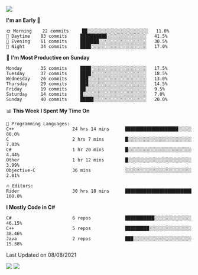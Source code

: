 ![](https://komarev.com/ghpvc/?username=lilpidgey&color=red)
<!--START_SECTION:waka-->
**I'm an Early 🐤** 

```text
🌞 Morning    22 commits     ██░░░░░░░░░░░░░░░░░░░░░░░   11.0% 
🌆 Daytime    83 commits     ██████████░░░░░░░░░░░░░░░   41.5% 
🌃 Evening    61 commits     ███████░░░░░░░░░░░░░░░░░░   30.5% 
🌙 Night      34 commits     ████░░░░░░░░░░░░░░░░░░░░░   17.0%

```
📅 **I'm Most Productive on Sunday** 

```text
Monday       35 commits     ████░░░░░░░░░░░░░░░░░░░░░   17.5% 
Tuesday      37 commits     ████░░░░░░░░░░░░░░░░░░░░░   18.5% 
Wednesday    26 commits     ███░░░░░░░░░░░░░░░░░░░░░░   13.0% 
Thursday     29 commits     ███░░░░░░░░░░░░░░░░░░░░░░   14.5% 
Friday       19 commits     ██░░░░░░░░░░░░░░░░░░░░░░░   9.5% 
Saturday     14 commits     █░░░░░░░░░░░░░░░░░░░░░░░░   7.0% 
Sunday       40 commits     █████░░░░░░░░░░░░░░░░░░░░   20.0%

```


📊 **This Week I Spent My Time On** 

```text
💬 Programming Languages: 
C++                      24 hrs 14 mins      ████████████████████░░░░░   80.0% 
C                        2 hrs 7 mins        █░░░░░░░░░░░░░░░░░░░░░░░░   7.03% 
C#                       1 hr 20 mins        █░░░░░░░░░░░░░░░░░░░░░░░░   4.44% 
Other                    1 hr 12 mins        █░░░░░░░░░░░░░░░░░░░░░░░░   3.99% 
Objective-C              36 mins             ░░░░░░░░░░░░░░░░░░░░░░░░░   2.01%

🔥 Editors: 
Rider                    30 hrs 18 mins      █████████████████████████   100.0%

```

**I Mostly Code in C#** 

```text
C#                       6 repos             ███████████░░░░░░░░░░░░░░   46.15% 
C++                      5 repos             █████████░░░░░░░░░░░░░░░░   38.46% 
Java                     2 repos             ███░░░░░░░░░░░░░░░░░░░░░░   15.38%

```



 Last Updated on 08/08/2021
<!--END_SECTION:waka-->
![](https://hit.yhype.me/github/profile?user_id=42968544)
![](https://komarev.com/ghpvc/?lilpidgey)
